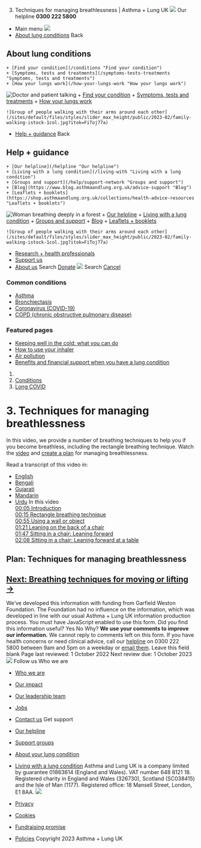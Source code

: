 
3. Techniques for managing breathlessness | Asthma + Lung UK
 [![](/themes/custom/asthma-lung-uk/images/aluk-logo.png)](/ "Homepage")
 Our helpline **0300 222 5800**
* Main menu
![](/wingsuit/asthma-lung-uk/images/aluk-logo.png)
* [About lung conditions](#about "About lung conditions")
 Back
 
## About lung conditions
	+ [Find your condition](/conditions "Find your condition")
	+ [Symptoms, tests and treatments](/symptoms-tests-treatments "Symptoms, tests and treatments")
	+ [How your lungs work](/how-your-lungs-work "How your lungs work")
![Doctor and patient talking](/sites/default/files/styles/slider_max_height/public/2023-02/119589.jpg?itok=IfMKqhqJ)
	+ [Find your condition](/conditions)
	+ [Symptoms, tests and treatments](/symptoms-tests-treatments)
	+ [How your lungs work](/how-your-lungs-work)
	
	
	![Group of people walking with their arms around each other](/sites/default/files/styles/slider_max_height/public/2023-02/family-walking-istock-1col.jpg?itok=FiToj77a)
* [Help + guidance](#get-support "Help + guidance")
 Back
 
## Help + guidance
	+ [Our helpline](/helpline "Our helpline")
	+ [Living with a lung condition](/living-with "Living with a lung condition")
	+ [Groups and support](/help/support-network "Groups and support")
	+ [Blog](https://www.blog.asthmaandlung.org.uk/advice-support "Blog")
	+ [Leaflets + booklets](https://shop.asthmaandlung.org.uk/collections/health-advice-resources "Leaflets + booklets")
![Woman breathing deeply in a forest](/sites/default/files/styles/slider_max_height/public/2023-02/A%2BLUK%20Generic73.jpg?itok=IY-jWei3)
	+ [Our helpline](/helpline)
	+ [Living with a lung condition](/living-with)
	+ [Groups and support](/help/support-network)
	+ [Blog](https://www.blog.asthmaandlung.org.uk/advice-support)
	+ [Leaflets + booklets](https://shop.asthmaandlung.org.uk/collections/health-advice-resources "Leaflets and booklets about lung conditions")
	
	
	![Group of people walking with their arms around each other](/sites/default/files/styles/slider_max_height/public/2023-02/family-walking-istock-1col.jpg?itok=FiToj77a)
* [Research + health professionals](/research-health-professionals "Research + health professionals")
* [Support us](/support-us "Support us")
* [About us](/about-us "About us")
Search
[Donate](https://action.asthmaandlung.org.uk/page/99720/donate/1?ea_tracking_id=General_WebsiteALUK_Header_Regular "Donate") 
 [![](/themes/custom/asthma-lung-uk/images/aluk-logo.png)](/ "Homepage")
Search
[Cancel](#)
### Common conditions
* [Asthma](/conditions/asthma)
* [Bronchiectasis](/conditions/bronchiectasis)
* [Coronavirus (COVID-19)](/conditions/coronavirus)
* [COPD (chronic obstructive pulmonary disease)](/conditions/copd-chronic-obstructive-pulmonary-disease)
### Featured pages
* [Keeping well in the cold: what you can do](/living-with/cold-weather)
* [How to use your inhaler](/living-with/inhaler-videos)
* [Air pollution](/living-with/air-pollution)
* [Benefits and financial support when you have a lung condition](/living-with/benefits)
1. 
3. [Conditions](/conditions)
5. [Long COVID](/conditions/long-covid)
# 3. Techniques for managing breathlessness
In this video, we provide a number of breathing techniques to help you if you become breathless, including the rectangle breathing technique. Watch the [video](#watch) and [create a plan](#plan) for managing breathlessness.
 
Read a transcript of this video in:
* [English](https://www.blf.org.uk/sites/default/files/3%20Breathlessness%20Support%20Techniques%20for%20managing%20breathlessness%20transcript%20%28EN%29.txt)
* [Bengali](https://www.blf.org.uk/sites/default/files/3%20Breathlessness%20Support%20Techniques%20for%20managing%20breathlessness%20transcript%20%28BN%29.txt)
* [Gujarati](https://www.blf.org.uk/sites/default/files/3%20Breathlessness%20Support%20Techniques%20for%20managing%20breathlessness%20transcript%20%28GU%29.txt)
* [Mandarin](https://www.blf.org.uk/sites/default/files/3%20Breathlessness%20Support%20Techniques%20for%20managing%20breathlessness%20transcript%20%28ZH%29.txt)
* [Urdu](https://www.blf.org.uk/sites/default/files/3%20Breathlessness%20Support%20Techniques%20for%20managing%20breathlessness%20transcript%20%28UR%29.txt)
In this video  
[00:05 Introduction](https://player.vimeo.com/video/549340619?autoplay=1#t=0m5s)  
[00:15 Rectangle breathing technique](https://player.vimeo.com/video/549340619?autoplay=1#t=0m15s)  
[00:55 Using a wall or object](https://player.vimeo.com/video/549340619?autoplay=1#t=0m55s)  
[01:21 Leaning on the back of a chair](https://player.vimeo.com/video/549340619?autoplay=1#t=01m21s)  
[01:47 Sitting in a chair: Leaning forward](https://player.vimeo.com/video/549340619?autoplay=1#t=01m47s)  
[02:08 Sitting in a chair: Leaning forward at a table](https://player.vimeo.com/video/549340619?autoplay=1#t=02m08s)
## Plan: Techniques for managing breathlessness
[Next: Breathing techniques for moving or lifting →](/conditions/long-covid/4-breathing-techniques-moving-or-lifting "4. Breathing techniques for moving or lifting")
---
We’ve developed this information with funding from Garfield Weston Foundation. The Foundation had no influence on the information, which was developed in line with our usual Asthma + Lung UK information production process.
You must have JavaScript enabled to use this form.
Did you find this information useful?
Yes
No
Why?
**We use your comments to improve our information.** We cannot reply to comments left on this form. If you have health concerns or need clinical advice, call our [helpline](/helpline) on 0300 222 5800 between 9am and 5pm on a weekday or [email them](/helpline).
Leave this field blank
Page last reviewed: 
1 October 2022
Next review due: 
1 October 2023
 [![](/sites/default/files/2023-01/footer-logo%20%281%29.png)](/ "Homepage")
Follow us
 Who we are
 
* [Who we are](/about-us/who-we-are)
* [Our impact](/about-us/our-impact)
* [Our leadership team](/about-us/our-leadership-team)
* [Jobs](/work-us)
* [Contact us](/about-us/contact-us)
 Get support
 
* [Our helpline](/helpline)
* [Support groups](/help/support-network)
* [About your lung condition](/conditions)
* [Living with a lung condition](/living-with)
Asthma and Lung UK is a company limited by guarantee 01863614 (England and Wales). VAT number 648 8121 18.
Registered charity in England and Wales (326730), Scotland (SC038415) and the Isle of Man (1177). Registered office: 18 Mansell Street, London, E1 8AA.
[![](/sites/default/files/2023-01/reg-logo%20%281%29.png)](https://www.fundraisingregulator.org.uk)
![]()
![]()
* [Privacy](/privacy-policy)
* [Cookies](/cookies-how-we-use-them)
* [Fundraising promise](/fundraising-promise)
* [Policies](/about-us/policies)
 Copyright 2023 Asthma + Lung UK
 
